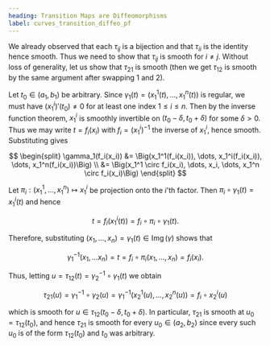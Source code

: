 ```yaml
---
heading: Transition Maps are Diffeomorphisms
label: curves_transition_diffeo_pf
---
```


We already observed that each $\tau_{ij}$ is a bijection and that $\tau_{ii}$ is the identity hence smooth. Thus we need to show that $\tau_{ij}$ is smooth for $i \neq j$. Without loss of generality, let us show that $\tau_{21}$ is smooth (then we get $\tau_{12}$ is smooth by the same argument after swapping $1$ and $2$).

Let $t_0 \in (a_1, b_1)$ be arbitrary. Since $\gamma_1(t) = (x_1^1(t), \dots, x_1^n(t))$ is regular, we must have $(x_1^i)'(t_0) \neq 0$ for at least one index $1 \leq i \leq n$. Then by the inverse function theorem, $x_1^i$ is smoothly invertible on $(t_0-\delta, t_0+\delta)$ for some $\delta > 0$. Thus we may write $t = f_i(x_i)$ with $f_i = (x_1^i)^{-1}$ the inverse of $x_1^i$, hence smooth. Substituting gives

$$
\begin{split}
\gamma_1(f_i(x_i)) &= \Big(x_1^1(f_i(x_i)), \dots, x_1^i(f_i(x_i)), \dots, x_1^n(f_i(x_i))\Big) \\
&= \Big(x_1^1 \circ f_i(x_i), \dots, x_i, \dots, x_1^n \circ f_i(x_i)\Big)
\end{split}
$$

Let $\pi_i : (x_1^1, \dots, x_1^n) \mapsto x_1^i$ be projection onto the $i$'th factor. Then $\pi_i \circ \gamma_1 (t) = x_1^i(t)$ and hence

$$
t = f_i(x_1^i(t)) =  f_i \circ \pi_i \circ \gamma_1 (t).
$$


Therefore, substituting $(x_1, \dots, x_n) = \gamma_1(t) \in \operatorname{Img}(\gamma)$ shows that

$$
\gamma_1^{-1} (x_1, \dots x_n) = t = f_i \circ \pi_i (x_1, \dots, x_n) = f_i (x_i).
$$

Thus, letting $u = \tau_{12} (t) = \gamma_2^{-1} \circ \gamma_1(t)$ we obtain

$$
\tau_{21} (u) = \gamma_1^{-1} \circ \gamma_2 (u) = \gamma_1^{-1} (x_2^1(u), \dots, x_2^n(u)) = f_i \circ x_2^i (u)
$$

which is smooth for $u \in \tau_{12} (t_0-\delta, t_0 + \delta)$. In particular, $\tau_{21}$ is smooth at $u_0 = \tau_{12} (t_0)$, and hence $\tau_{21}$ is smooth for every $u_0 \in (a_2, b_2)$ since every such $u_0$ is of the form $\tau_{12}(t_0)$ and $t_0$ was arbitrary.
